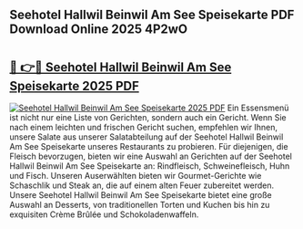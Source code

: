 ## Seehotel Hallwil Beinwil Am See Speisekarte PDF Download Online 2025 4P2wO

# <h2><a href="http://gc9g8q.nevu.top/?p=Seehotel+Hallwil+Beinwil+Am+See+Speisekarte">🔗 👉🔴 Seehotel Hallwil Beinwil Am See Speisekarte 2025 PDF</a></h2>

[![Seehotel Hallwil Beinwil Am See Speisekarte 2025 PDF](https://i.imgur.com/dBaPXMq.png)](http://gc9g8q.nevu.top/?p=Seehotel+Hallwil+Beinwil+Am+See+Speisekarte)
Ein Essensmenü ist nicht nur eine Liste von Gerichten, sondern auch ein Gericht. Wenn Sie nach einem leichten und frischen Gericht suchen, empfehlen wir Ihnen, unsere Salate aus unserer Salatabteilung auf der Seehotel Hallwil Beinwil Am See Speisekarte unseres Restaurants zu probieren. Für diejenigen, die Fleisch bevorzugen, bieten wir eine Auswahl an Gerichten auf der Seehotel Hallwil Beinwil Am See Speisekarte an: Rindfleisch, Schweinefleisch, Huhn und Fisch. Unseren Auserwählten bieten wir Gourmet-Gerichte wie Schaschlik und Steak an, die auf einem alten Feuer zubereitet werden. Unsere Seehotel Hallwil Beinwil Am See Speisekarte bietet eine große Auswahl an Desserts, von traditionellen Torten und Kuchen bis hin zu exquisiten Crème Brûlée und Schokoladenwaffeln.
